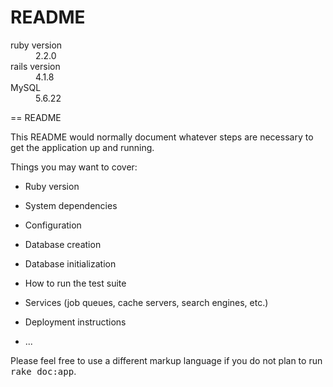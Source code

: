 # README

<dl>
  <dt>ruby version</dt>
  <dd>2.2.0</dd>

  <dt>rails version</dt>
  <dd>4.1.8</dd>

  <dt>MySQL</dt>
  <dd>5.6.22</dd>
</dl>
  
== README

This README would normally document whatever steps are necessary to get the
application up and running.

Things you may want to cover:

* Ruby version

* System dependencies

* Configuration

* Database creation

* Database initialization

* How to run the test suite

* Services (job queues, cache servers, search engines, etc.)

* Deployment instructions

* ...


Please feel free to use a different markup language if you do not plan to run
<tt>rake doc:app</tt>.
